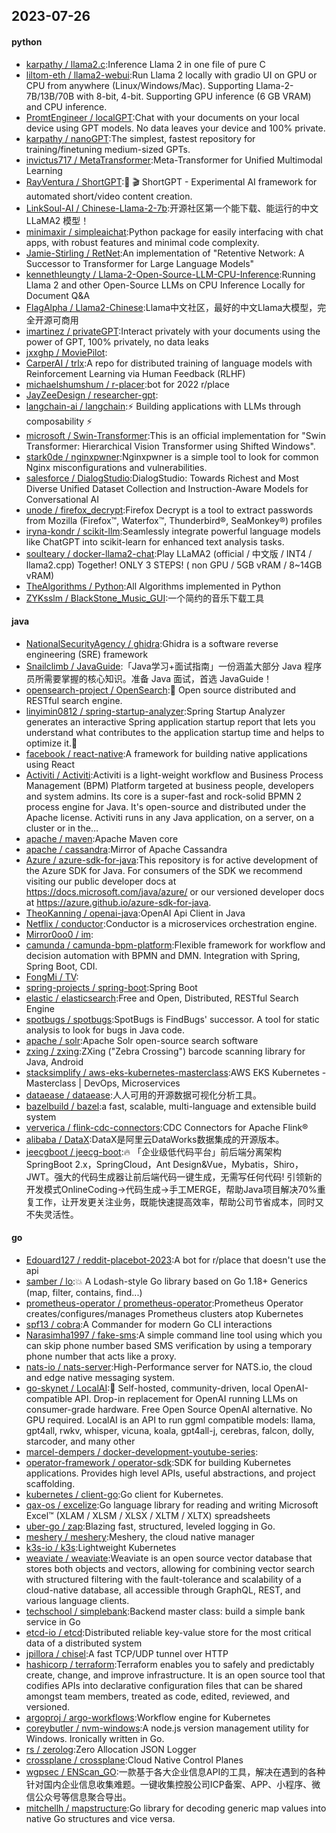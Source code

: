 ## 2023-07-26

#### python
* [karpathy / llama2.c](https://github.com/karpathy/llama2.c):Inference Llama 2 in one file of pure C
* [liltom-eth / llama2-webui](https://github.com/liltom-eth/llama2-webui):Run Llama 2 locally with gradio UI on GPU or CPU from anywhere (Linux/Windows/Mac). Supporting Llama-2-7B/13B/70B with 8-bit, 4-bit. Supporting GPU inference (6 GB VRAM) and CPU inference.
* [PromtEngineer / localGPT](https://github.com/PromtEngineer/localGPT):Chat with your documents on your local device using GPT models. No data leaves your device and 100% private.
* [karpathy / nanoGPT](https://github.com/karpathy/nanoGPT):The simplest, fastest repository for training/finetuning medium-sized GPTs.
* [invictus717 / MetaTransformer](https://github.com/invictus717/MetaTransformer):Meta-Transformer for Unified Multimodal Learning
* [RayVentura / ShortGPT](https://github.com/RayVentura/ShortGPT):🚀
🎬
ShortGPT - Experimental AI framework for automated short/video content creation.
* [LinkSoul-AI / Chinese-Llama-2-7b](https://github.com/LinkSoul-AI/Chinese-Llama-2-7b):开源社区第一个能下载、能运行的中文 LLaMA2 模型！
* [minimaxir / simpleaichat](https://github.com/minimaxir/simpleaichat):Python package for easily interfacing with chat apps, with robust features and minimal code complexity.
* [Jamie-Stirling / RetNet](https://github.com/Jamie-Stirling/RetNet):An implementation of "Retentive Network: A Successor to Transformer for Large Language Models"
* [kennethleungty / Llama-2-Open-Source-LLM-CPU-Inference](https://github.com/kennethleungty/Llama-2-Open-Source-LLM-CPU-Inference):Running Llama 2 and other Open-Source LLMs on CPU Inference Locally for Document Q&A
* [FlagAlpha / Llama2-Chinese](https://github.com/FlagAlpha/Llama2-Chinese):Llama中文社区，最好的中文Llama大模型，完全开源可商用
* [imartinez / privateGPT](https://github.com/imartinez/privateGPT):Interact privately with your documents using the power of GPT, 100% privately, no data leaks
* [jxxghp / MoviePilot](https://github.com/jxxghp/MoviePilot):
* [CarperAI / trlx](https://github.com/CarperAI/trlx):A repo for distributed training of language models with Reinforcement Learning via Human Feedback (RLHF)
* [michaelshumshum / r-placer](https://github.com/michaelshumshum/r-placer):bot for 2022 r/place
* [JayZeeDesign / researcher-gpt](https://github.com/JayZeeDesign/researcher-gpt):
* [langchain-ai / langchain](https://github.com/langchain-ai/langchain):⚡
Building applications with LLMs through composability
⚡
* [microsoft / Swin-Transformer](https://github.com/microsoft/Swin-Transformer):This is an official implementation for "Swin Transformer: Hierarchical Vision Transformer using Shifted Windows".
* [stark0de / nginxpwner](https://github.com/stark0de/nginxpwner):Nginxpwner is a simple tool to look for common Nginx misconfigurations and vulnerabilities.
* [salesforce / DialogStudio](https://github.com/salesforce/DialogStudio):DialogStudio: Towards Richest and Most Diverse Unified Dataset Collection and Instruction-Aware Models for Conversational AI
* [unode / firefox_decrypt](https://github.com/unode/firefox_decrypt):Firefox Decrypt is a tool to extract passwords from Mozilla (Firefox™, Waterfox™, Thunderbird®, SeaMonkey®) profiles
* [iryna-kondr / scikit-llm](https://github.com/iryna-kondr/scikit-llm):Seamlessly integrate powerful language models like ChatGPT into scikit-learn for enhanced text analysis tasks.
* [soulteary / docker-llama2-chat](https://github.com/soulteary/docker-llama2-chat):Play LLaMA2 (official / 中文版 / INT4 / llama2.cpp) Together! ONLY 3 STEPS! ( non GPU / 5GB vRAM / 8~14GB vRAM)
* [TheAlgorithms / Python](https://github.com/TheAlgorithms/Python):All Algorithms implemented in Python
* [ZYKsslm / BlackStone_Music_GUI](https://github.com/ZYKsslm/BlackStone_Music_GUI):一个简约的音乐下载工具

#### java
* [NationalSecurityAgency / ghidra](https://github.com/NationalSecurityAgency/ghidra):Ghidra is a software reverse engineering (SRE) framework
* [Snailclimb / JavaGuide](https://github.com/Snailclimb/JavaGuide):「Java学习+面试指南」一份涵盖大部分 Java 程序员所需要掌握的核心知识。准备 Java 面试，首选 JavaGuide！
* [opensearch-project / OpenSearch](https://github.com/opensearch-project/OpenSearch):🔎
Open source distributed and RESTful search engine.
* [linyimin0812 / spring-startup-analyzer](https://github.com/linyimin0812/spring-startup-analyzer):Spring Startup Analyzer generates an interactive Spring application startup report that lets you understand what contributes to the application startup time and helps to optimize it.🚀
* [facebook / react-native](https://github.com/facebook/react-native):A framework for building native applications using React
* [Activiti / Activiti](https://github.com/Activiti/Activiti):Activiti is a light-weight workflow and Business Process Management (BPM) Platform targeted at business people, developers and system admins. Its core is a super-fast and rock-solid BPMN 2 process engine for Java. It's open-source and distributed under the Apache license. Activiti runs in any Java application, on a server, on a cluster or in the…
* [apache / maven](https://github.com/apache/maven):Apache Maven core
* [apache / cassandra](https://github.com/apache/cassandra):Mirror of Apache Cassandra
* [Azure / azure-sdk-for-java](https://github.com/Azure/azure-sdk-for-java):This repository is for active development of the Azure SDK for Java. For consumers of the SDK we recommend visiting our public developer docs at https://docs.microsoft.com/java/azure/ or our versioned developer docs at https://azure.github.io/azure-sdk-for-java.
* [TheoKanning / openai-java](https://github.com/TheoKanning/openai-java):OpenAI Api Client in Java
* [Netflix / conductor](https://github.com/Netflix/conductor):Conductor is a microservices orchestration engine.
* [Mirror0oo0 / im](https://github.com/Mirror0oo0/im):
* [camunda / camunda-bpm-platform](https://github.com/camunda/camunda-bpm-platform):Flexible framework for workflow and decision automation with BPMN and DMN. Integration with Spring, Spring Boot, CDI.
* [FongMi / TV](https://github.com/FongMi/TV):
* [spring-projects / spring-boot](https://github.com/spring-projects/spring-boot):Spring Boot
* [elastic / elasticsearch](https://github.com/elastic/elasticsearch):Free and Open, Distributed, RESTful Search Engine
* [spotbugs / spotbugs](https://github.com/spotbugs/spotbugs):SpotBugs is FindBugs' successor. A tool for static analysis to look for bugs in Java code.
* [apache / solr](https://github.com/apache/solr):Apache Solr open-source search software
* [zxing / zxing](https://github.com/zxing/zxing):ZXing ("Zebra Crossing") barcode scanning library for Java, Android
* [stacksimplify / aws-eks-kubernetes-masterclass](https://github.com/stacksimplify/aws-eks-kubernetes-masterclass):AWS EKS Kubernetes - Masterclass | DevOps, Microservices
* [dataease / dataease](https://github.com/dataease/dataease):人人可用的开源数据可视化分析工具。
* [bazelbuild / bazel](https://github.com/bazelbuild/bazel):a fast, scalable, multi-language and extensible build system
* [ververica / flink-cdc-connectors](https://github.com/ververica/flink-cdc-connectors):CDC Connectors for Apache Flink®
* [alibaba / DataX](https://github.com/alibaba/DataX):DataX是阿里云DataWorks数据集成的开源版本。
* [jeecgboot / jeecg-boot](https://github.com/jeecgboot/jeecg-boot):🔥
「企业级低代码平台」前后端分离架构SpringBoot 2.x，SpringCloud，Ant Design&Vue，Mybatis，Shiro，JWT。强大的代码生成器让前后端代码一键生成，无需写任何代码! 引领新的开发模式OnlineCoding->代码生成->手工MERGE，帮助Java项目解决70%重复工作，让开发更关注业务，既能快速提高效率，帮助公司节省成本，同时又不失灵活性。

#### go
* [Edouard127 / reddit-placebot-2023](https://github.com/Edouard127/reddit-placebot-2023):A bot for r/place that doesn't use the api
* [samber / lo](https://github.com/samber/lo):💥
A Lodash-style Go library based on Go 1.18+ Generics (map, filter, contains, find...)
* [prometheus-operator / prometheus-operator](https://github.com/prometheus-operator/prometheus-operator):Prometheus Operator creates/configures/manages Prometheus clusters atop Kubernetes
* [spf13 / cobra](https://github.com/spf13/cobra):A Commander for modern Go CLI interactions
* [Narasimha1997 / fake-sms](https://github.com/Narasimha1997/fake-sms):A simple command line tool using which you can skip phone number based SMS verification by using a temporary phone number that acts like a proxy.
* [nats-io / nats-server](https://github.com/nats-io/nats-server):High-Performance server for NATS.io, the cloud and edge native messaging system.
* [go-skynet / LocalAI](https://github.com/go-skynet/LocalAI):🤖
Self-hosted, community-driven, local OpenAI-compatible API. Drop-in replacement for OpenAI running LLMs on consumer-grade hardware. Free Open Source OpenAI alternative. No GPU required. LocalAI is an API to run ggml compatible models: llama, gpt4all, rwkv, whisper, vicuna, koala, gpt4all-j, cerebras, falcon, dolly, starcoder, and many other
* [marcel-dempers / docker-development-youtube-series](https://github.com/marcel-dempers/docker-development-youtube-series):
* [operator-framework / operator-sdk](https://github.com/operator-framework/operator-sdk):SDK for building Kubernetes applications. Provides high level APIs, useful abstractions, and project scaffolding.
* [kubernetes / client-go](https://github.com/kubernetes/client-go):Go client for Kubernetes.
* [qax-os / excelize](https://github.com/qax-os/excelize):Go language library for reading and writing Microsoft Excel™ (XLAM / XLSM / XLSX / XLTM / XLTX) spreadsheets
* [uber-go / zap](https://github.com/uber-go/zap):Blazing fast, structured, leveled logging in Go.
* [meshery / meshery](https://github.com/meshery/meshery):Meshery, the cloud native manager
* [k3s-io / k3s](https://github.com/k3s-io/k3s):Lightweight Kubernetes
* [weaviate / weaviate](https://github.com/weaviate/weaviate):Weaviate is an open source vector database that stores both objects and vectors, allowing for combining vector search with structured filtering with the fault-tolerance and scalability of a cloud-native database, all accessible through GraphQL, REST, and various language clients.
* [techschool / simplebank](https://github.com/techschool/simplebank):Backend master class: build a simple bank service in Go
* [etcd-io / etcd](https://github.com/etcd-io/etcd):Distributed reliable key-value store for the most critical data of a distributed system
* [jpillora / chisel](https://github.com/jpillora/chisel):A fast TCP/UDP tunnel over HTTP
* [hashicorp / terraform](https://github.com/hashicorp/terraform):Terraform enables you to safely and predictably create, change, and improve infrastructure. It is an open source tool that codifies APIs into declarative configuration files that can be shared amongst team members, treated as code, edited, reviewed, and versioned.
* [argoproj / argo-workflows](https://github.com/argoproj/argo-workflows):Workflow engine for Kubernetes
* [coreybutler / nvm-windows](https://github.com/coreybutler/nvm-windows):A node.js version management utility for Windows. Ironically written in Go.
* [rs / zerolog](https://github.com/rs/zerolog):Zero Allocation JSON Logger
* [crossplane / crossplane](https://github.com/crossplane/crossplane):Cloud Native Control Planes
* [wgpsec / ENScan_GO](https://github.com/wgpsec/ENScan_GO):一款基于各大企业信息API的工具，解决在遇到的各种针对国内企业信息收集难题。一键收集控股公司ICP备案、APP、小程序、微信公众号等信息聚合导出。
* [mitchellh / mapstructure](https://github.com/mitchellh/mapstructure):Go library for decoding generic map values into native Go structures and vice versa.
